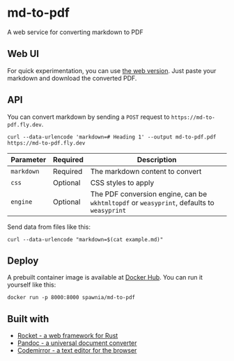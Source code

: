 # md-to-pdf

A web service for converting markdown to PDF

## Web UI

For quick experimentation, you can use [the web version](https://md-to-pdf.fly.dev).
Just paste your markdown and download the converted PDF.

## API

You can convert markdown by sending a `POST` request to `https://md-to-pdf.fly.dev`.

    curl --data-urlencode 'markdown=# Heading 1' --output md-to-pdf.pdf https://md-to-pdf.fly.dev

| Parameter | Required | Description |
| --- | --- | --- |
| `markdown` | Required | The markdown content to convert |
| `css` | Optional | CSS styles to apply |
| `engine` | Optional |The PDF conversion engine, can be `wkhtmltopdf` or `weasyprint`, defaults to `weasyprint` |

Send data from files like this:

    curl --data-urlencode "markdown=$(cat example.md)" 

## Deploy

A prebuilt container image is available at [Docker Hub](https://hub.docker.com/r/spawnia/md-to-pdf).
You can run it yourself like this:

    docker run -p 8000:8000 spawnia/md-to-pdf

## Built with

- [Rocket - a web framework for Rust](https://rocket.rs)
- [Pandoc - a universal document converter](https://pandoc.org)
- [Codemirror - a text editor for the browser](https://codemirror.net)
